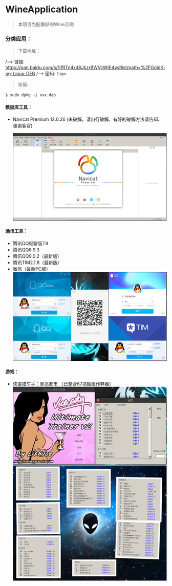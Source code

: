 # WineApplication
> 本项目为配置好的Wine示例

### 分类应用：

> 下载地址： 

   /\--> 链接: <https://pan.baidu.com/s/1ifRTn4xd8JkzrBWVcWtE4w#list/path=%2FGoldKing-Linux-DEB> 
   /\--> 密码:  `1jgn`


> 安装:  

   `$ sudo dpkg -i xxx.deb`

#### 数据库工具：
  - Navicat Premium 12.0.26 (未破解，请自行破解，有好的破解方法请告知、谢谢客官)

    ![Navicat](img/navicat.png)

#### 通讯工具：
  - 腾讯QQ轻聊版7.9
  - 腾讯QQ8.9.3
  - 腾讯QQ9.0.2（最新版）
  - 腾讯TIM2.1.8（最新版）
  - 微信（最新PC版）
    ![腾讯全家桶](img/tx.png)
#### 游戏：
  - 侠盗猎车手：罪恶都市 （已整合67项超级作弊器）
    ![超级作弊器](img/xdxd.png)
    ![超级作弊器](img/xd.png)
